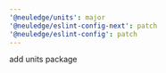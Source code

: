 ```yaml
---
'@neuledge/units': major
'@neuledge/eslint-config-next': patch
'@neuledge/eslint-config': patch
---
```


add units package
